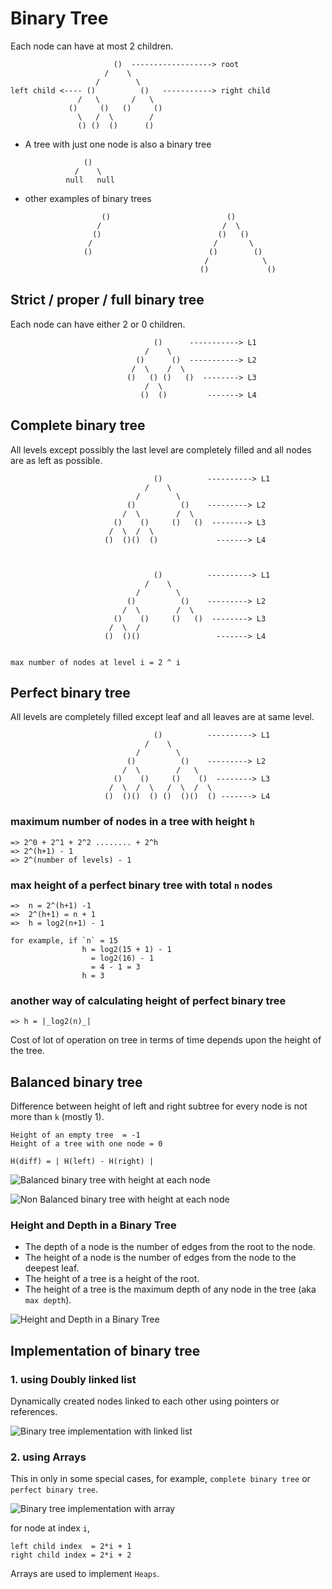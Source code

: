 # Binary Tree
Each node can have at most 2 children.

                           ()  ------------------> root
                         /    \ 
                       /        \
    left child <---- ()          ()   -----------> right child
                   /   \       /   \
                 ()     ()   ()     ()
                   \   /  \        /
                   () ()  ()      ()


 * A tree with just one node is also a binary tree

                    ()
                  /    \
                null   null

 * other examples of binary trees

                        ()                          ()
                       /                           /  \
                      ()                          ()   ()
                     /                           /       \
                    ()                          ()        ()
                                               /            \
                                              ()             () 

## Strict / proper / full binary tree
Each node can have either 2 or 0 children.

                                    ()      -----------> L1
                                  /    \
                                ()      ()  -----------> L2
                               /  \    /  \
                              ()   () ()   ()  --------> L3
                                  /  \
                                 ()  ()         -------> L4

## Complete binary tree
All levels except possibly the last level are completely filled and all nodes are as left as possible.

                                    ()          ----------> L1          
                                  /    \
                                /        \
                              ()          ()    ---------> L2
                             /  \        /  \
                           ()    ()     ()   ()  --------> L3
                          /  \  /  \
                         ()  ()()  ()             -------> L4
    
    
    
                                    ()          ----------> L1
                                  /    \
                                /        \
                              ()          ()    ---------> L2
                             /  \        /  \
                           ()    ()     ()   ()  --------> L3
                          /  \  /  
                         ()  ()()                 -------> L4
    
    
    max number of nodes at level i = 2 ^ i

## Perfect binary tree
All levels are completely filled except leaf and all leaves are at same level.

                                    ()          ----------> L1          
                                  /    \
                                /        \
                              ()          ()    ---------> L2
                             /  \        /   \
                           ()    ()     ()    ()  --------> L3
                          /  \  /  \   /  \  /  \
                         ()  ()()  () ()  ()()  () -------> L4


### maximum number of nodes in a tree with height `h`
    => 2^0 + 2^1 + 2^2 ........ + 2^h
    => 2^(h+1) - 1
    => 2^(number of levels) - 1

### max height of a perfect binary tree with total `n` nodes
    =>  n = 2^(h+1) -1
    =>  2^(h+1) = n + 1
    =>  h = log2(n+1) - 1

    for example, if `n` = 15
                    h = log2(15 + 1) - 1
                      = log2(16) - 1 
                      = 4 - 1 = 3
                    h = 3  

### another way of calculating height of perfect binary tree
    
    => h = |_log2(n)_|

Cost of lot of operation on tree in terms of time depends upon the height of the tree.

## Balanced binary tree
Difference between height of left and right subtree for every node is not more than `k` (mostly 1).

    Height of an empty tree  = -1
    Height of a tree with one node = 0

    H(diff) = | H(left) - H(right) |

![Balanced binary tree with height at each node](/src/trees/images/balanced-binary-tree.jpeg)


![Non Balanced binary tree with height at each node](/src/trees/images/non-balanced-binary-tree.jpeg)

### Height and Depth in a Binary Tree
 * The depth of a node is the number of edges from the root to the node.
 * The height of a node is the number of edges from the node to the deepest leaf.
 * The height of a tree is a height of the root.
 * The height of a tree is the maximum depth of any node in the tree (aka `max depth`).

![Height and Depth in a Binary Tree](/src/trees/images/height-and-depth-in-a-binary-tree.jpeg)

## Implementation of binary tree
### 1. using Doubly linked list
Dynamically created nodes linked to each other using pointers or references.

![Binary tree implementation with linked list](/src/trees/images/binary-tree-implementation-with-linked-list.jpeg)

### 2. using Arrays
This in only in some special cases, for example, `complete binary tree` or `perfect binary tree`.

![Binary tree implementation with array](/src/trees/images/binary-tree-implementation-with-array.jpeg)

for node at index `i`,

    left child index  = 2*i + 1
    right child index = 2*i + 2

Arrays are used to implement `Heaps`.